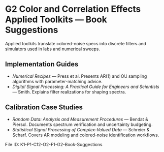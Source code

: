 # G2 Color and Correlation Effects Applied Toolkits — Book Suggestions

Applied toolkits translate colored-noise specs into discrete filters and simulators used in labs and numerical sweeps.

## Implementation Guides
* *Numerical Recipes* — Press et al. Presents AR(1) and OU sampling algorithms with parameter-matching advice.
* *Digital Signal Processing: A Practical Guide for Engineers and Scientists* — Smith. Explains filter realizations for shaping spectra.

## Calibration Case Studies
* *Random Data: Analysis and Measurement Procedures* — Bendat & Piersol. Documents spectrum verification and uncertainty budgeting.
* *Statistical Signal Processing of Complex-Valued Data* — Schreier & Scharf. Covers AR modeling and colored-noise identification workflows.

File ID: K1-P1-C12-O2-F1-G2-Book-Suggestions
